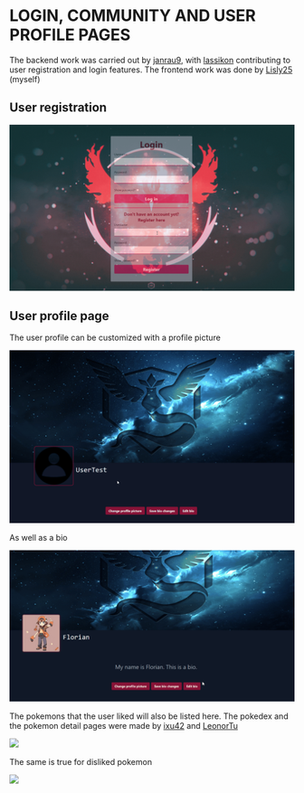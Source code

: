 # LOGIN, COMMUNITY AND USER PROFILE PAGES

The backend work was carried out by [janrau9](https://github.com/janrau9), with [lassikon](https://github.com/lassikon) contributing to user registration and login features. The frontend work was done by [Lisly25](https://github.com/Lisly25) (myself)

## User registration

![](https://github.com/Lisly25/webdev-express/blob/main/gifs/Registration.gif)

## User profile page

The user profile can be customized with a profile picture

![](https://github.com/Lisly25/webdev-express/blob/main/gifs/Profile_pic_upload.gif)

As well as a bio

![](https://github.com/Lisly25/webdev-express/blob/main/gifs/User_bio_editing.gif)

The pokemons that the user liked will also be listed here. The pokedex and the pokemon detail pages were made by [ixu42](https://github.com/ixu42) and [LeonorTu](https://github.com/LeonorTu)

![](https://github.com/Lisly25/webdev-express/blob/main/gifs/User_liking_pokemon.gif)

The same is true for disliked pokemon

![](https://github.com/Lisly25/webdev-express/blob/main/gifs/User_disliking_pokemon.gif)

